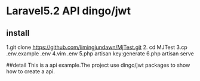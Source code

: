 # Laravel5.2  API dingo/jwt


## install
1.git clone https://github.com/limingjundawn/MjTest.git
2. cd MJTest
3.cp .env.example .env
4.vim .env
5.php artisan key:generate
6.php artisan serve

##detail
This is a api example.The project use dingo/jwt packages to show how to create a api.
